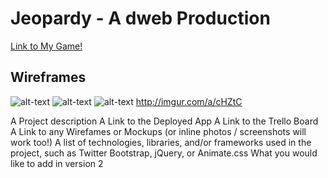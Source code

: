 # Jeopardy - A dweb Production

[Link to My Game!](http://dweb-jeopardy.bitballoon.com/)

## Wireframes
![alt-text](http://i.imgur.com/iGYahiE.jpg)
![alt-text](http://i.imgur.com/5HZwYAX.jpg)
![alt-text](http://i.imgur.com/Hmyy1Nl.jpg)
http://imgur.com/a/cHZtC



A Project description
A Link to the Deployed App
A Link to the Trello Board
A Link to any Wirefames or Mockups (or inline photos / screenshots will work too!)
A list of technologies, libraries, and/or frameworks used in the project, such as Twitter Bootstrap, jQuery, or Animate.css
What you would like to add in version 2